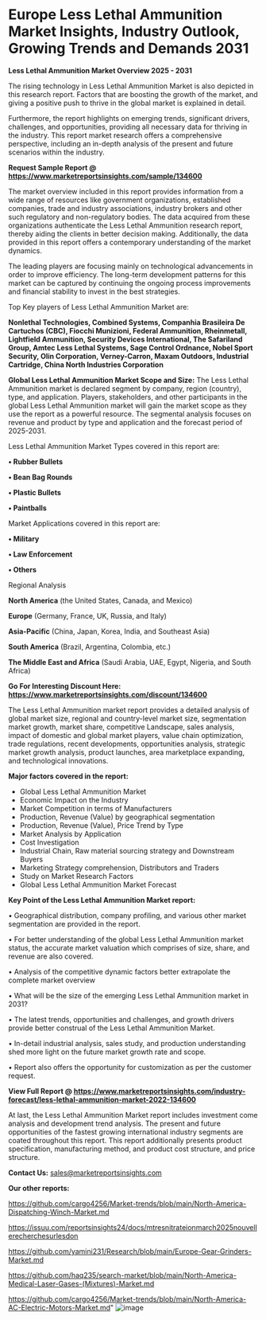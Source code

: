 # Europe Less Lethal Ammunition Market Insights, Industry Outlook, Growing Trends and Demands 2031

<Strong> Less Lethal Ammunition Market Overview 2025 - 2031</strong>

The rising technology in Less Lethal Ammunition Market is also depicted in this research report. Factors that are boosting the growth of the market, and giving a positive push to thrive in the global market is explained in detail.

Furthermore, the report highlights on emerging trends, significant drivers, challenges, and opportunities, providing all necessary data for thriving in the industry. This report market research offers a comprehensive perspective, including an in-depth analysis of the present and future scenarios within the industry.

<strong>Request Sample Report @ <a href=https://www.marketreportsinsights.com/sample/134600>https://www.marketreportsinsights.com/sample/134600</a></strong>

The market overview included in this report provides information from a wide range of resources like government organizations, established companies, trade and industry associations, industry brokers and other such regulatory and non-regulatory bodies. The data acquired from these organizations authenticate the Less Lethal Ammunition research report, thereby aiding the clients in better decision making. Additionally, the data provided in this report offers a contemporary understanding of the market dynamics.

The leading players are focusing mainly on technological advancements in order to improve efficiency. The long-term development patterns for this market can be captured by continuing the ongoing process improvements and financial stability to invest in the best strategies.

Top Key players of Less Lethal Ammunition Market are:

<strong>Nonlethal Technologies, Combined Systems, Companhia Brasileira De Cartuchos (CBC), Fiocchi Munizioni, Federal Ammunition, Rheinmetall, Lightfield Ammunition, Security Devices International, The Safariland Group, Amtec Less Lethal Systems, Sage Control Ordnance, Nobel Sport Security, Olin Corporation, Verney-Carron, Maxam Outdoors, Industrial Cartridge, China North Industries Corporation</strong>

<strong><b>Global Less Lethal Ammunition Market Scope and Size:</b></strong>
The Less Lethal Ammunition market is declared segment by company, region (country), type, and application. Players, stakeholders, and other participants in the global Less Lethal Ammunition market will gain the market scope as they use the report as a powerful resource. The segmental analysis focuses on revenue and product by type and application and the forecast period of 2025-2031.

Less Lethal Ammunition Market Types covered in this report are:

<strong>• Rubber Bullets

• Bean Bag Rounds

• Plastic Bullets

• Paintballs</strong>

Market Applications covered in this report are:

<strong>• Military

• Law Enforcement

• Others</strong> 

Regional Analysis

<strong>North America</strong> (the United States, Canada, and Mexico)

<strong>Europe</strong> (Germany, France, UK, Russia, and Italy)

<strong>Asia-Pacific</strong> (China, Japan, Korea, India, and Southeast Asia)

<strong>South America</strong> (Brazil, Argentina, Colombia, etc.)

<strong>The Middle East and Africa</strong> (Saudi Arabia, UAE, Egypt, Nigeria, and South Africa)

<strong>Go For Interesting Discount Here: <a href=https://www.marketreportsinsights.com/discount/134600>https://www.marketreportsinsights.com/discount/134600</a></strong>

The Less Lethal Ammunition market report provides a detailed analysis of global market size, regional and country-level market size, segmentation market growth, market share, competitive Landscape, sales analysis, impact of domestic and global market players, value chain optimization, trade regulations, recent developments, opportunities analysis, strategic market growth analysis, product launches, area marketplace expanding, and technological innovations.

<strong><b>Major factors covered in the report:</b></strong>
<ul>
  <li>Global Less Lethal Ammunition Market </li>
  <li>Economic Impact on the Industry</li>
  <li>Market Competition in terms of Manufacturers</li>
  <li>Production, Revenue (Value) by geographical segmentation</li>
  <li>Production, Revenue (Value), Price Trend by Type</li>
  <li>Market Analysis by Application</li>
  <li>Cost Investigation</li>
  <li>Industrial Chain, Raw material sourcing strategy and Downstream Buyers</li>
  <li>Marketing Strategy comprehension, Distributors and Traders</li>
  <li>Study on Market Research Factors</li>
  <li>Global Less Lethal Ammunition Market Forecast</li>
</ul>

<strong><b>Key Point of the Less Lethal Ammunition Market report:</b></strong>

• Geographical distribution, company profiling, and various other market segmentation are provided in the report.

• For better understanding of the global Less Lethal Ammunition market status, the accurate market valuation which comprises of size, share, and revenue are also covered.

• Analysis of the competitive dynamic factors better extrapolate the complete market overview

• What will be the size of the emerging Less Lethal Ammunition market in 2031?

• The latest trends, opportunities and challenges, and growth drivers provide better construal of the Less Lethal Ammunition Market.

• In-detail industrial analysis, sales study, and production understanding shed more light on the future market growth rate and scope.

• Report also offers the opportunity for customization as per the customer request.

<strong><b>View Full Report @ <a href=https://www.marketreportsinsights.com/industry-forecast/less-lethal-ammunition-market-2022-134600>https://www.marketreportsinsights.com/industry-forecast/less-lethal-ammunition-market-2022-134600</a></b></strong>


At last, the Less Lethal Ammunition Market report includes investment come analysis and development trend analysis. The present and future opportunities of the fastest growing international industry segments are coated throughout this report. This report additionally presents product specification, manufacturing method, and product cost structure, and price structure.

<strong>Contact Us:</strong>
sales@marketreportsinsights.com

<strong>Our other reports:</strong>

<a href=https://github.com/cargo4256/Market-trends/blob/main/North-America-Dispatching-Winch-Market.md>https://github.com/cargo4256/Market-trends/blob/main/North-America-Dispatching-Winch-Market.md</a>

<a href=https://issuu.com/reportsinsights24/docs/mtresnitrateionmarch2025nouvellerecherchesurlesdon>https://issuu.com/reportsinsights24/docs/mtresnitrateionmarch2025nouvellerecherchesurlesdon</a>

<a href=https://github.com/yamini231/Research/blob/main/Europe-Gear-Grinders-Market.md>https://github.com/yamini231/Research/blob/main/Europe-Gear-Grinders-Market.md</a>

<a href=https://github.com/haq235/search-market/blob/main/North-America-Medical-Laser-Gases-(Mixtures)-Market.md>https://github.com/haq235/search-market/blob/main/North-America-Medical-Laser-Gases-(Mixtures)-Market.md</a>

<a href=https://github.com/cargo4256/Market-trends/blob/main/North-America-AC-Electric-Motors-Market.md>https://github.com/cargo4256/Market-trends/blob/main/North-America-AC-Electric-Motors-Market.md</a>"
![image](https://github.com/user-attachments/assets/787885a5-99f3-4b59-9440-e839c0364556)

